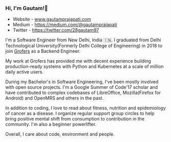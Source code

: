 ### Hi, I'm Gautam!👋

<!--
**brainbreaker/brainbreaker** is a ✨ _special_ ✨ repository because its `README.md` (this file) appears on your GitHub profile.

Here are some ideas to get you started:

- 🔭 I’m currently working on ...
- 🌱 I’m currently learning ...
- 👯 I’m looking to collaborate on ...
- 🤔 I’m looking for help with ...
- 💬 Ask me about ...
- 📫 How to reach me: ...
- 😄 Pronouns: ...
- ⚡ Fun fact: ...
-->

- Website - www.gautamprajapati.com
- Medium - https://medium.com/@gautamprajapati
- Twitter - https://twitter.com/28gautam97

I'm a Software Engineer from New Delhi, India 🇮🇳. I graduated from Delhi Technological University(Formerly Delhi College of Engineering) in 2018 to join [Grofers](grofers.com) as a Backend Engineer.

My work at Grofers has provided me with decent experience building production-ready systems with Python and Kubernetes at a scale of million daily active users.

During my Bachelor's in Software Engineering, I've been mostly involved with open source projects. I'm a Google Summer of Code'17 scholar and have contributed to complex codebases of LibreOffice, Mozilla(Firefox for Android) and OpenMRS and others in the past.

In addition to coding, I love to read about fitness, nutrition and epidemiology of cancer as a disease. I organize regular support group circles to help bring positive mental shift from consumption to contribution in the community. I'm also a beginner powerlifter.

Overall, I care about code, environment and people.
